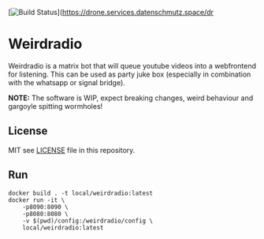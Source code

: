 
[![Build Status](https://drone.services.datenschmutz.space/api/badges/dragonchaser/weirdradio/status.svg)](https://drone.services.datenschmutz.space/dr

# Weirdradio

Weirdradio is a matrix bot that will queue youtube videos into a webfrontend for listening.
This can be used as party juke box (especially in combination with the whatsapp or signal bridge).

**NOTE:** The software is WIP, expect breaking changes, weird behaviour and gargoyle spitting wormholes!

## License

MIT see [LICENSE](https://github.com/dragonchaser/matrix-feeder/blob/master/LICENSE) file in this repository.

## Run

```
docker build . -t local/weirdradio:latest
docker run -it \
    -p8090:8090 \
    -p8080:8080 \
    -v $(pwd)/config:/weirdradio/config \
    local/weirdradio:latest
```